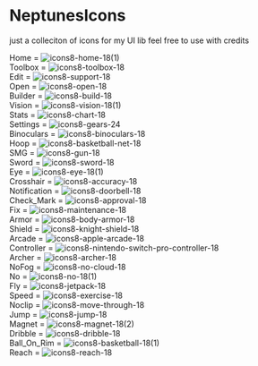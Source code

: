 # NeptunesIcons
just a colleciton of icons for my UI lib feel free to use with credits

Home = ![icons8-home-18(1)](https://github.com/user-attachments/assets/c65679bc-a14c-4297-ac9b-16c68e49b36f)   
Toolbox = ![icons8-toolbox-18](https://github.com/user-attachments/assets/feceb5e1-6601-40b5-bc12-af3659113590)  
Edit = ![icons8-support-18](https://github.com/user-attachments/assets/742b413b-bbd2-47ea-85f4-04ee0e190a64)  
Open = ![icons8-open-18](https://github.com/user-attachments/assets/6a8eee2a-4cd2-400d-b405-42ff449999ca)  
Builder = ![icons8-build-18](https://github.com/user-attachments/assets/d330dd78-0e0c-4065-ade7-c873c67d0f64)  
Vision = ![icons8-vision-18(1)](https://github.com/user-attachments/assets/a2b480aa-0935-41c7-b486-02d126105f8b)  
Stats = ![icons8-chart-18](https://github.com/user-attachments/assets/c1dd3e0b-f62a-4904-94f9-49a4f9e25088)  
Settings = ![icons8-gears-24](https://github.com/user-attachments/assets/075b50ca-aa56-47d0-b3e3-d8b73e815f26)  
Binoculars = ![icons8-binoculars-18](https://github.com/user-attachments/assets/258878c8-5522-48c4-83e6-52f1c20e1ec1)  
Hoop = ![icons8-basketball-net-18](https://github.com/user-attachments/assets/9a243696-0003-4462-8003-4c4393a48f86)  
SMG = ![icons8-gun-18](https://github.com/user-attachments/assets/893c432e-15bf-4950-9034-cd61ab21e951)  
Sword = ![icons8-sword-18](https://github.com/user-attachments/assets/a6f72954-d6ed-4977-80e2-d5bcb03a50fb)  
Eye = ![icons8-eye-18(1)](https://github.com/user-attachments/assets/91ed432a-6037-49ab-8b38-37ac8096eae2)  
Crosshair = ![icons8-accuracy-18](https://github.com/user-attachments/assets/0a4ee050-294d-474f-bdb9-4b68ba8b0d93)  
Notification = ![icons8-doorbell-18](https://github.com/user-attachments/assets/c0e99bed-831d-4a06-8d60-daa1117fd238)  
Check_Mark = ![icons8-approval-18](https://github.com/user-attachments/assets/adbfd8eb-3e48-47da-9674-195c32b83002)  
Fix = ![icons8-maintenance-18](https://github.com/user-attachments/assets/94961543-9a17-4ad9-8d05-58bba36d6f57)  
Armor = ![icons8-body-armor-18](https://github.com/user-attachments/assets/c7034c29-edf4-463d-8305-165883f719bc)  
Shield = ![icons8-knight-shield-18](https://github.com/user-attachments/assets/abd14982-21a6-40a2-8476-ca48b0e32060)  
Arcade = ![icons8-apple-arcade-18](https://github.com/user-attachments/assets/401583be-9141-47e0-abe0-bfa13c74937f)  
Controller = ![icons8-nintendo-switch-pro-controller-18](https://github.com/user-attachments/assets/7713000d-243c-47af-8ba3-a2f24476a4c2)  
Archer = ![icons8-archer-18](https://github.com/user-attachments/assets/c86e8521-4cc6-49c4-a83e-33685ddb8dda)  
NoFog = ![icons8-no-cloud-18](https://github.com/user-attachments/assets/42359a5e-7598-425a-bc76-93b8e99b0d2c)  
No = ![icons8-no-18(1)](https://github.com/user-attachments/assets/9c341168-7dc4-4ef6-868b-4c5820f1192c)  
Fly = ![icons8-jetpack-18](https://github.com/user-attachments/assets/ebd66833-7584-4e30-81a8-028a26472393)  
Speed = ![icons8-exercise-18](https://github.com/user-attachments/assets/3f39b417-1a67-4ce9-8008-d683ae64f604)  
Noclip = ![icons8-move-through-18](https://github.com/user-attachments/assets/738311de-8e15-445a-bd89-de960941b214)  
Jump = ![icons8-jump-18](https://github.com/user-attachments/assets/21f1a6d5-a5db-48ad-a61c-6d63b1c3bf67)  
Magnet = ![icons8-magnet-18(2)](https://github.com/user-attachments/assets/9d70ed7a-8825-46bb-bfd9-3ad98f8f339f)  
Dribble = ![icons8-dribble-18](https://github.com/user-attachments/assets/d2043103-c9aa-41f4-b908-d86e4e497c3b)  
Ball_On_Rim = ![icons8-basketball-18(1)](https://github.com/user-attachments/assets/b7ae7121-2686-4799-8260-617f1e3b748a)  
Reach = ![icons8-reach-18](https://github.com/user-attachments/assets/505bf6da-3cb8-4e46-b332-2292b56029c4)  
